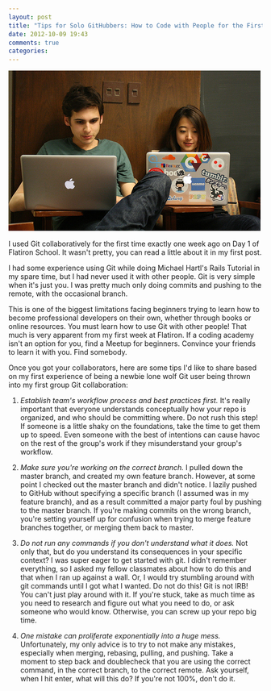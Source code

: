 ```yaml
---
layout: post
title: "Tips for Solo GitHubbers: How to Code with People for the First Time"
date: 2012-10-09 19:43
comments: true
categories: 
---
```


![Coding Together](../images/git_collaboration.jpg)

I used Git collaboratively for the first time exactly one week ago on Day 1 of Flatiron School. It wasn't pretty, you can read a little about it in my first post. 

I had some experience using Git while doing Michael Hartl's Rails Tutorial in my spare time, but I had never used it with other people. Git is very simple when it's just you. I was pretty much only doing commits and pushing to the remote, with the occasional branch.

This is one of the biggest limitations facing beginners trying to learn how to become professional developers on their own, whether through books or online resources. You must learn how to use Git with other people! That much is very apparent from my first week at Flatiron. If a coding academy isn't an option for you, find a Meetup for beginners. Convince your friends to learn it with you. Find somebody.

Once you got your collaborators, here are some tips I'd like to share based on my first experience of being a newbie lone wolf Git user being thrown into my first group Git collaboration:

1. *Establish team's workflow process and best practices first.* It's really important that everyone understands conceptually how your repo is organized, and who should be committing where. Do not rush this step! If someone is a little shaky on the foundations, take the time to get them up to speed. Even someone with the best of intentions can cause havoc on the rest of the group's work if they misunderstand your group's workflow.

2. _Make sure you're working on the correct branch._ I pulled down the master branch, and created my own feature branch. However, at some point I checked out the master branch and didn't notice. I lazily pushed to GitHub without specifying a specific branch (I assumed was in my feature branch), and as a result committed a major party foul by pushing to the master branch. If you're making commits on the wrong branch, you're setting yourself up for confusion when trying to merge feature branches together, or merging them back to master.

3. _Do not run any commands if you don't understand what it does._ Not only that, but do you understand its consequences in your specific context? I was super eager to get started with git. I didn't remember everything, so I asked my fellow classmates about how to do this and that when I ran up against a wall. Or, I would try stumbling around with git commands until I got what I wanted. Do not do this! Git is not IRB! You can't just play around with it. If you're stuck, take as much time as you need to research and figure out what you need to do, or ask someone who would know. Otherwise, you can screw up your repo big time.

4. _One mistake can proliferate exponentially into a huge mess._ Unfortunately, my only advice is to try to not make any mistakes, especially when merging, rebasing, pulling, and pushing. Take a moment to step back and doublecheck that you are using the correct command, in the correct branch, to the correct remote. Ask yourself, when I hit enter, what will this do? If you're not 100%, don't do it.